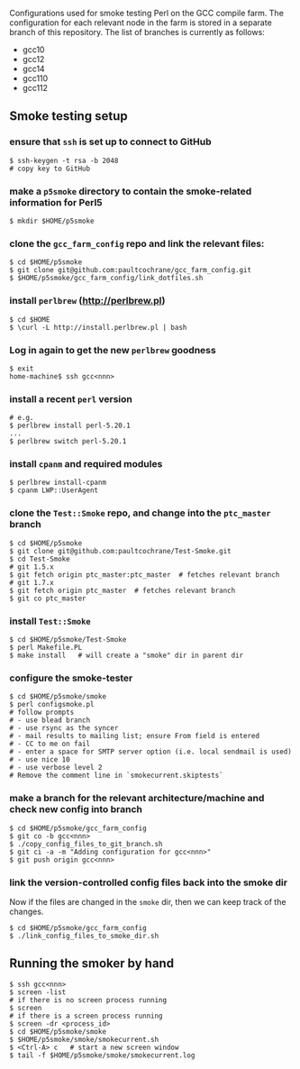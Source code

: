 Configurations used for smoke testing Perl on the GCC compile farm.  The
configuration for each relevant node in the farm is stored in a separate branch
of this repository.  The list of branches is currently as follows:

   * gcc10
   * gcc12
   * gcc14
   * gcc110
   * gcc112

## Smoke testing setup

### ensure that `ssh` is set up to connect to GitHub

    $ ssh-keygen -t rsa -b 2048
    # copy key to GitHub

### make a `p5smoke` directory to contain the smoke-related information for Perl5

    $ mkdir $HOME/p5smoke

### clone the `gcc_farm_config` repo and link the relevant files:

    $ cd $HOME/p5smoke
    $ git clone git@github.com:paultcochrane/gcc_farm_config.git
    $ $HOME/p5smoke/gcc_farm_config/link_dotfiles.sh

### install `perlbrew` (http://perlbrew.pl)

    $ cd $HOME
    $ \curl -L http://install.perlbrew.pl | bash

### Log in again to get the new `perlbrew` goodness

    $ exit
    home-machine$ ssh gcc<nnn>

### install a recent `perl` version

    # e.g.
    $ perlbrew install perl-5.20.1
    ...
    $ perlbrew switch perl-5.20.1

### install `cpanm` and required modules

    $ perlbrew install-cpanm
    $ cpanm LWP::UserAgent

### clone the `Test::Smoke` repo, and change into the `ptc_master` branch

    $ cd $HOME/p5smoke
    $ git clone git@github.com:paultcochrane/Test-Smoke.git
    $ cd Test-Smoke
    # git 1.5.x
    $ git fetch origin ptc_master:ptc_master  # fetches relevant branch
    # git 1.7.x
    $ git fetch origin ptc_master  # fetches relevant branch
    $ git co ptc_master

### install `Test::Smoke`

    $ cd $HOME/p5smoke/Test-Smoke
    $ perl Makefile.PL
    $ make install   # will create a "smoke" dir in parent dir

### configure the smoke-tester

    $ cd $HOME/p5smoke/smoke
    $ perl configsmoke.pl
    # follow prompts
    # - use blead branch
    # - use rsync as the syncer
    # - mail results to mailing list; ensure From field is entered
    # - CC to me on fail
    # - enter a space for SMTP server option (i.e. local sendmail is used)
    # - use nice 10
    # - use verbose level 2
    # Remove the comment line in `smokecurrent.skiptests`

### make a branch for the relevant architecture/machine and check new config into branch

    $ cd $HOME/p5smoke/gcc_farm_config
    $ git co -b gcc<nnn>
    $ ./copy_config_files_to_git_branch.sh
    $ git ci -a -m "Adding configuration for gcc<nnn>"
    $ git push origin gcc<nnn>

### link the version-controlled config files back into the smoke dir

Now if the files are changed in the `smoke` dir, then we can keep track of
the changes.

    $ cd $HOME/p5smoke/gcc_farm_config
    $ ./link_config_files_to_smoke_dir.sh

## Running the smoker by hand

    $ ssh gcc<nnn>
    $ screen -list
    # if there is no screen process running
    $ screen
    # if there is a screen process running
    $ screen -dr <process_id>
    $ cd $HOME/p5smoke/smoke
    $ $HOME/p5smoke/smoke/smokecurrent.sh
    $ <Ctrl-A> c   # start a new screen window
    $ tail -f $HOME/p5smoke/smoke/smokecurrent.log

